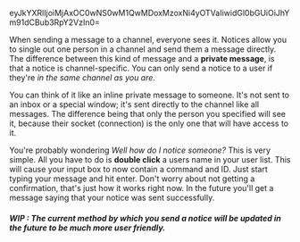 eyJkYXRlIjoiMjAxOC0wNS0wM1QwMDoxMzoxNi4yOTVaIiwidGl0bGUiOiJhYm91dCBub3RpY2VzIn0=

When sending a message to a channel, everyone sees it. Notices allow you to single out one person in a channel and send them a message directly. The difference between this kind of message and a **private message**, is that a notice is channel-specific. You can only send a notice to a user if they're _in the same channel as you are_.

You can think of it like an inline private message to someone. It's not sent to an inbox or a special window; it's sent directly to the channel like all messages. The difference being that only the person you specified will see it, because their socket (connection) is the only one that will have access to it.

You're probably wondering _Well how do I notice someone?_ This is very simple. All you have to do is **double click** a users name in your user list. This will cause your input box to now contain a command and ID. Just start typing your message and hit enter. Don't worry about not getting a confirmation, that's just how it works right now. In the future you'll get a message saying that your notice was sent successfully.

##### WIP : The current method by which you send a notice will be updated in the future to be much more user friendly.